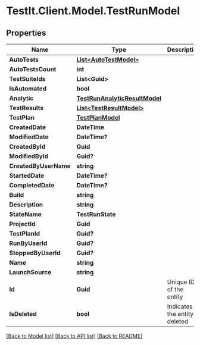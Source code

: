# TestIt.Client.Model.TestRunModel

## Properties

Name | Type | Description | Notes
------------ | ------------- | ------------- | -------------
**AutoTests** | [**List&lt;AutoTestModel&gt;**](AutoTestModel.md) |  | [optional] 
**AutoTestsCount** | **int** |  | [optional] 
**TestSuiteIds** | **List&lt;Guid&gt;** |  | [optional] 
**IsAutomated** | **bool** |  | [optional] 
**Analytic** | [**TestRunAnalyticResultModel**](TestRunAnalyticResultModel.md) |  | [optional] 
**TestResults** | [**List&lt;TestResultModel&gt;**](TestResultModel.md) |  | [optional] 
**TestPlan** | [**TestPlanModel**](TestPlanModel.md) |  | [optional] 
**CreatedDate** | **DateTime** |  | [optional] 
**ModifiedDate** | **DateTime?** |  | [optional] 
**CreatedById** | **Guid** |  | [optional] 
**ModifiedById** | **Guid?** |  | [optional] 
**CreatedByUserName** | **string** |  | [optional] 
**StartedDate** | **DateTime?** |  | [optional] 
**CompletedDate** | **DateTime?** |  | [optional] 
**Build** | **string** |  | [optional] 
**Description** | **string** |  | [optional] 
**StateName** | **TestRunState** |  | 
**ProjectId** | **Guid** |  | [optional] 
**TestPlanId** | **Guid?** |  | [optional] 
**RunByUserId** | **Guid?** |  | [optional] 
**StoppedByUserId** | **Guid?** |  | [optional] 
**Name** | **string** |  | [optional] 
**LaunchSource** | **string** |  | [optional] 
**Id** | **Guid** | Unique ID of the entity | [optional] 
**IsDeleted** | **bool** | Indicates if the entity is deleted | [optional] 

[[Back to Model list]](../README.md#documentation-for-models) [[Back to API list]](../README.md#documentation-for-api-endpoints) [[Back to README]](../README.md)

